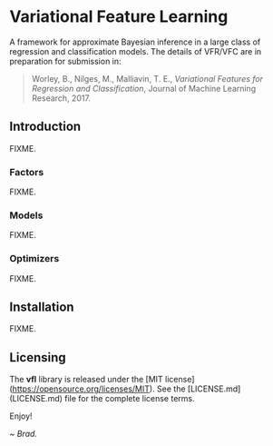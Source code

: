 
# Variational Feature Learning

A framework for approximate Bayesian inference in a large class of
regression and classification models. The details of VFR/VFC are
in preparation for submission in:

> Worley, B., Nilges, M., Malliavin, T. E., _Variational Features for
> Regression and Classification_, Journal of Machine Learning Research,
> 2017.

## Introduction

FIXME.

### Factors

FIXME.

### Models

FIXME.

### Optimizers

FIXME.

## Installation

FIXME.

## Licensing

The **vfl** library is released under the
[MIT license] (https://opensource.org/licenses/MIT). See the
[LICENSE.md] (LICENSE.md) file for the complete license terms.

Enjoy!

*~ Brad.*

